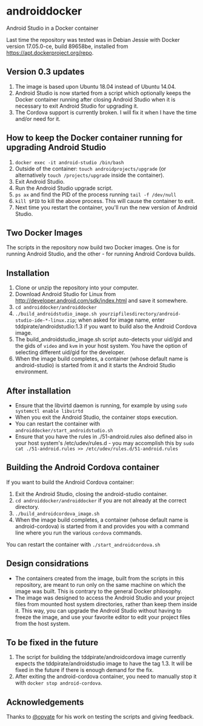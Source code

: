# androiddocker
Android Studio in a Docker container

Last time the repository was tested was in Debian Jessie with Docker version 17.05.0-ce, build 89658be, installed from https://apt.dockerproject.org/repo.

## Version 0.3 updates
1. The image is based upon Ubuntu 18.04 instead of Ubuntu 14.04.
2. Android Studio is now started from a script which optionally keeps the Docker container running after closing Android Studio when it is necessary to exit Android Studio for upgrading it.
3. The Cordova support is currently broken. I will fix it when I have the time and/or need for it.

## How to keep the Docker container running for upgrading Android Studio
1. `docker exec -it android-studio /bin/bash`
2. Outside of the container: `touch androidprojects/upgrade` (or alternatively `touch /projects/upgrade` inside the container).
3. Exit Android Studio.
4. Run the Android Studio upgrade script.
5. `ps ax` and find the PID of the process running `tail -f /dev/null`
6. `kill $PID` to kill the above process. This will cause the container to exit.
7. Next time you restart the container, you'll run the new version of Android Studio.

## Two Docker Images

The scripts in the repository now build two Docker images. One is for running Android Studio, and the other - for running Android Cordova builds.

## Installation
1. Clone or unzip the repository into your computer.
2. Download Android Studio for Linux from http://developer.android.com/sdk/index.html and save it somewhere.
3. `cd androiddocker/androiddocker`
4. `./build_androidstudio_image.sh yourzipfilesdirectory/android-studio-ide-*-linux.zip`; when asked for image name, enter tddpirate/androidstudio:1.3 if you want to build also the Android Cordova image.
5. The build_androidstudio_image.sh script auto-detects your uid/gid and the gids of `video` and `kvm` in your host system. You have the option of selecting different uid/gid for the developer.
6. When the image build completes, a container (whose default name is android-studio) is started from it and it starts the Android Studio environment.

## After installation
* Ensure that the libvirtd daemon is running, for example by using `sudo systemctl enable libvirtd`
* When you exit the Android Studio, the container stops execution.
* You can restart the container with `androiddocker/start_androidstudio.sh`
* Ensure that you have the rules in ./51-android.rules also defined also in your host system's /etc/udev/rules.d - you may accomplish this by `sudo cat ./51-android.rules >> /etc/udev/rules.d/51-android.rules`

## Building the Android Cordova container
If you want to build the Android Cordova container:

1. Exit the Android Studio, closing the android-studio container.
2. `cd androiddocker/androiddocker` if you are not already at the correct directory.
3. `./build_androidcordova_image.sh`
4. When the image build completes, a container (whose default name is android-cordova) is started from it and provides you with a command line where you run the various `cordova` commands.

You can restart the container with `./start_androidcordova.sh`

## Design considrations
* The containers created from the image, built from the scripts in this repository, are meant to run only on the same machine on which the image was built. This is contrary to the general Docker philosophy. 
* The image was designed to access the Android Studio and your project files from mounted host system directories, rather than keep them inside it. This way, you can upgrade the Android Studio without having to freeze the image, and use your favorite editor to edit your project files from the host system.

## To be fixed in the future
1. The script for building the tddpirate/androidcordova image currently expects the tddpirate/androidstudio image to have the tag 1.3. It will be fixed in the future if there is enough demand for the fix.
2. After exiting the android-cordova container, you need to manually stop it with `docker stop android-cordova`.

## Acknowledgements
Thanks to [@opyate](https://github.com/opyate) for his work on testing the scripts and giving feedback.
